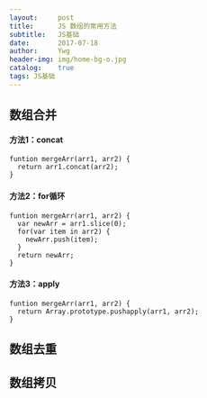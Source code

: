 ```yaml
---
layout:     post
title:      JS 数组的常用方法
subtitle:   JS基础
date:       2017-07-18
author:     Ywg
header-img: img/home-bg-o.jpg
catalog:    true
tags: JS基础
---
```


## 数组合并
#### 方法1：concat
```
funtion mergeArr(arr1, arr2) {
  return arr1.concat(arr2);
}
```
#### 方法2：for循环
```
funtion mergeArr(arr1, arr2) {
  var newArr = arr1.slice(0);
  for(var item in arr2) {
    newArr.push(item);
  }
  return newArr;
}
```
#### 方法3：apply
```
funtion mergeArr(arr1, arr2) {
  return Array.prototype.pushapply(arr1, arr2);
}
```

## 数组去重

## 数组拷贝

